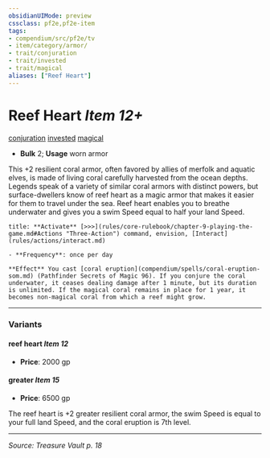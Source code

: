 ```yaml
---
obsidianUIMode: preview
cssclass: pf2e,pf2e-item
tags:
- compendium/src/pf2e/tv
- item/category/armor/
- trait/conjuration
- trait/invested
- trait/magical
aliases: ["Reef Heart"]
---
```

# Reef Heart *Item 12+*  
[conjuration](conjuration.md "Conjuration School Trait")  [invested](invested.md "Invested Item Trait")  [magical](magical.md "Magical Item Trait")  

- **Bulk** 2; **Usage** worn armor

This +2 resilient coral armor, often favored by allies of merfolk and aquatic elves, is made of living coral carefully harvested from the ocean depths. Legends speak of a variety of similar coral armors with distinct powers, but surface-dwellers know of reef heart as a magic armor that makes it easier for them to travel under the sea. Reef heart enables you to breathe underwater and gives you a swim Speed equal to half your land Speed.

```ad-embed-ability
title: **Activate** [>>>](rules/core-rulebook/chapter-9-playing-the-game.md#Actions "Three-Action") command, envision, [Interact](rules/actions/interact.md)

- **Frequency**: once per day

**Effect** You cast [coral eruption](compendium/spells/coral-eruption-som.md) (Pathfinder Secrets of Magic 96). If you conjure the coral underwater, it ceases dealing damage after 1 minute, but its duration is unlimited. If the magical coral remains in place for 1 year, it becomes non-magical coral from which a reef might grow.
```

---

### Variants

#### reef heart *Item 12*

- **Price**: 2000 gp

#### greater *Item 15*

- **Price**: 6500 gp

The reef heart is +2 greater resilient coral armor, the swim Speed is equal to your full land Speed, and the coral eruption is 7th level.

---
*Source: Treasure Vault p. 18*